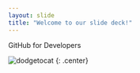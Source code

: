 ```yaml
---
layout: slide
title: "Welcome to our slide deck!"
---
```


GitHub for Developers

![dodgetocat](https://octodex.github.com/images/dodgetocat_v2.png)
{: .center}
